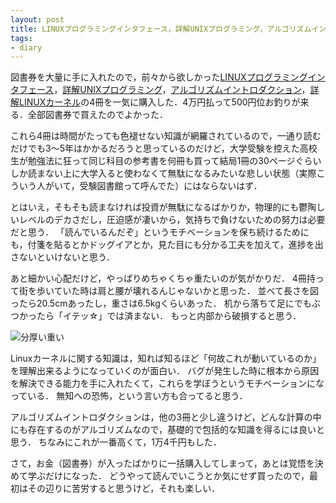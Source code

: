 ```yaml
---
layout: post
title: LINUXプログラミングインタフェース，詳解UNIXプログラミング，アルゴリズムイントロダクション，詳解LINUXカーネルを購入した
tags:
- diary
---
```

図書券を大量に手に入れたので，前々から欲しかった[LINUXプログラミングインタフェース](http://www.amazon.co.jp/exec/obidos/ASIN/487311585X/hifumiass-22/ref=nosim/)，[詳解UNIXプログラミング](http://www.amazon.co.jp/exec/obidos/ASIN/B00KRB9U8K/hifumiass-22/ref=nosim/)，[アルゴリズムイントロダクション](http://www.amazon.co.jp/exec/obidos/ASIN/476490408X/hifumiass-22/ref=nosim/)，[詳解LINUXカーネル](http://www.amazon.co.jp/exec/obidos/ASIN/487311313X/hifumiass-22/ref=nosim/)の4冊を一気に購入した．4万円払って500円位お釣りが来る．全部図書券で買えたのでよかった．

これら4冊は時間がたっても色褪せない知識が網羅されているので，一通り読むだけでも3〜5年はかかるだろうと思っているのだけど，大学受験を控えた高校生が勉強法に狂って同じ科目の参考書を何冊も買って結局1冊の30ページぐらいしか読まない上に大学入ると使わなくて無駄になるみたいな悲しい状態（実際こういう人がいて，受験図書館って呼んでた）にはならないはず．

とはいえ，そもそも読まなければ投資が無駄になるばかりか，物理的にも鬱陶しいレベルのデカさだし，圧迫感が凄いから，気持ちで負けないための努力は必要だと思う．
「読んでいるんだぞ」というモチベーションを保ち続けるためにも，付箋を貼るとかドッグイアとか，見た目にも分かる工夫を加えて，進捗を出さないといけないと思う．

あと細かい心配だけど，やっぱりめちゃくちゃ重たいのが気がかりだ．
4冊持って街を歩いていた時は肩と腰が壊れるんじゃないかと思った．
並べて長さを図ったら20.5cmあったし，重さは6.5kgくらいあった．
机から落ちて足にでもぶつかったら「イテッ☆」では済まない．
もっと内部から破損すると思う．

![分厚い重い](http://30d.jp/img/hfm/public/b59da5b7-9948-47e2-8ef3-739730f4bb85_large.jpg)

Linuxカーネルに関する知識は，知れば知るほど「何故これが動いているのか」を理解出来るようになっていくのが面白い．
バグが発生した時に根本から原因を解決できる能力を手に入れたくて，これらを学ぼうというモチベーションになっている．
無知への恐怖，という言い方も合ってると思う．

アルゴリズムイントロダクションは，他の3冊と少し違うけど，どんな計算の中にも存在するのがアルゴリズムなので，基礎的で包括的な知識を得るには良いと思う．
ちなみにこれが一番高くて，1万4千円もした．

さて，お金（図書券）が入ったばかりに一括購入してしまって，あとは覚悟を決めて学ぶだけになった．
どうやって読んでいこうとか気にせず買ったので，最初はその辺りに苦労すると思うけど，それも楽しい．
